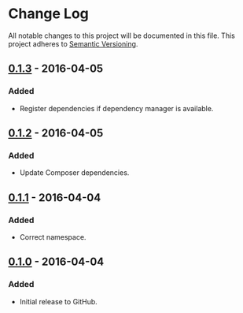 # Change Log
All notable changes to this project will be documented in this file.
This project adheres to [Semantic Versioning](http://semver.org/).

## [0.1.3] - 2016-04-05
### Added
- Register dependencies if dependency manager is available.

## [0.1.2] - 2016-04-05
### Added
- Update Composer dependencies.

## [0.1.1] - 2016-04-04
### Added
- Correct namespace.

## [0.1.0] - 2016-04-04
### Added
- Initial release to GitHub.

[0.1.3]: https://github.com/brightnucleus/settings/compare/v0.1.2...v0.1.3
[0.1.2]: https://github.com/brightnucleus/settings/compare/v0.1.1...v0.1.2
[0.1.1]: https://github.com/brightnucleus/settings/compare/v0.1.0...v0.1.1
[0.1.0]: https://github.com/brightnucleus/settings/compare/v0.0.0...v0.1.0
